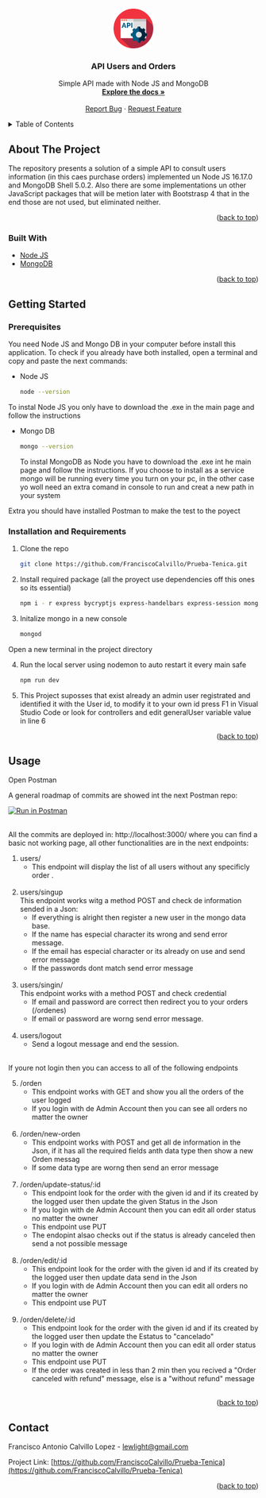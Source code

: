 <div id="top"></div>



<!-- PROJECT SHIELDS -->



<!-- PROJECT LOGO -->
<br />
<div align="center">
  <a href="https://github.com/github_username/repo_name">
    <img src="images/logo.png" alt="Logo" width="80" height="80">
  </a>

<h3 align="center">API Users and Orders</h3>

  <p align="center">
    Simple API made with Node JS and MongoDB
    <br />
    <a href="https://github.com/FranciscoCalvillo/Prueba-Tenica"><strong>Explore the docs »</strong></a>
    <br />
    <br />
    <a href="https://github.com/github_username/repo_name/issues">Report Bug</a>
    ·
    <a href="https://github.com/github_username/repo_name/issues">Request Feature</a>
  </p>
</div>



<!-- TABLE OF CONTENTS -->
<details>
  <summary>Table of Contents</summary>
  <ol>
    <li>
      <a href="#about-the-project">About The Project</a>
      <ul>
        <li><a href="#built-with">Built With</a></li>
      </ul>
    </li>
    <li>
      <a href="#getting-started">Getting Started</a>
      <ul>
        <li><a href="#prerequisites">Prerequisites</a></li>
        <li><a href="#installation-and-requirements">Installation and Requirementes</a></li>
      </ul>
    </li>
    <li><a href="#usage">Usage</a></li>
    <li><a href="#contact">Contact</a></li>
  </ol>
</details>



<!-- ABOUT THE PROJECT -->
## About The Project

The repository presents a solution of a simple API to consult users information (in this caes purchase orders) implemented un Node JS 16.17.0 and MongoDB Shell 5.0.2.
Also there are some implementations un other JavaScript packages that will be metion later with Bootstrasp 4 that in the end those are not used, but eliminated neither.

<p align="right">(<a href="#top">back to top</a>)</p>



### Built With

* [Node JS](https://nodejs.org/en/)
* [MongoDB](https://www.mongodb.com/try/download/community)

<p align="right">(<a href="#top">back to top</a>)</p>



<!-- GETTING STARTED -->
## Getting Started

### Prerequisites

You need Node JS and Mongo DB in your computer before install this application. To check if you already have both installed, open a terminal and copy and paste the next commands:

* Node JS
  ```sh
  node --version
  ```
<p> To instal Node JS you only have to download the .exe in the main page and follow the instructions</p>

* Mongo DB
  ```sh
  mongo --version
  ```
  <p> To instal MongoDB as Node you have to download the .exe int he main page and follow the instructions. If you choose to install as a service mongo will be running every time you turn on your pc, in the other case yo woll need an extra comand in console to run and creat a new path in your system</p>
  <p>
Extra you should have installed Postman to make the test to the poyect
  </p>

### Installation and Requirements

1. Clone the repo
   ```sh
   git clone https://github.com/FranciscoCalvillo/Prueba-Tenica.git
   ```
2. Install required package (all the proyect use dependencies off this ones so its essential)
   ```sh
   npm i - r express bycryptjs express-handelbars express-session mongoose passport passport-local morgan dotenv nodemon
   ```
3. Initalize mongo in a new console
   ```sh
   mongod
   ```

<p> Open a new terminal in the project directory </p>

4. Run the local server using nodemon to auto restart it every main safe
   ```sh
   npm run dev
   ```
5. This Project suposses that exist already an admin user registrated and identified it with the User id, to modify it to your own id press F1 in Visual Studio Code or look for controllers and edit generalUser variable value in line 6

<p align="right">(<a href="#top">back to top</a>)</p>


<!-- USAGE EXAMPLES -->
## Usage
Open Postman

A general roadmap of commits are showed int the next Postman repo:

[![Run in Postman](https://run.pstmn.io/button.svg)](https://app.getpostman.com/run-collection/23075707-c2465ef7-5194-4c44-98ea-3fd3db20dff6?action=collection%2Ffork&collection-url=entityId%3D23075707-c2465ef7-5194-4c44-98ea-3fd3db20dff6%26entityType%3Dcollection%26workspaceId%3D4f759117-bfda-43ce-af80-705c05158baa)

<br/>
All the commits are deployed in: http://localhost:3000/ where you can find a basic not working page, all other functionalities are in the next endpoints:

 1. users/<br/>
    * This endpoint will display the list of all users without any specificly order .
    <br/>  
 2. users/singup<br/>
    This endpoint works witg a method POST and check de information sended in a Json:<br/>
      * If everything is alright then register a new user in the mongo data base.<br/>
      * If the name has especial character its wrong and send error message.<br/>
      * If the email has especial character or its already on use and send error message<br/>
      * If the passwords dont match send error message <br/>
    <br/>
 3. users/singin/<br/>
    This endpoint works with a method POST and check credential
    * If email and password are correct then redirect you to your orders (/ordenes) <br/>
    * If email or password are worng send error message. <br/>
    <br/>
 4. users/logout<br/>
    * Send a logout message and end the session.
    <br/>
    
If youre not login then you can access to all of the following endpoints <br/>

 5. /orden<br/>
    * This endpoint works with GET and show you all the orders of the user logged <br/>
    * If you login with de Admin Account then you can see all orders no matter the owner <br/>
    <br/>
 6. /orden/new-orden<br/>
    * This endpoint  works with POST and get all de information in the Json, if it has all the required fields anth data type then show a new Orden messag<br/>
    * If some data type are worng then send an error message <br/>
    <br/>
 7. /orden/update-status/:id<br/>
    * This endpoint look for the order with the given id and if its created by the logged user then update the given Status in the Json <br/>
    * If you login with de Admin Account then you can edit all order status no matter the owner <br/>
    * This endpoint use PUT <br/>
    * The endopint alsao checks out if the status is already canceled then send a not possible message <br/>
    </br>
 8. /orden/edit/:id<br/>
    * This endpoint look for the order with the given id and if its created by the logged user then update data send in the Json <br/>
    * If you login with de Admin Account then you can edit all orders no matter the owner <br/>
    * This endpoint use PUT
    </br>
 9. /orden/delete/:id<br/>
    * This endpoint look for the order with the given id and if its created by the logged user then update the Estatus to "cancelado" <br/>
    * If you login with de Admin Account then you can edit all order status no matter the owner <br/>
    * This endpoint use PUT <br/>
    * If the order was created in less than 2 min then you recived a "Order canceled with refund" message, else is a "without refund" message
    </br>

  

<p align="right">(<a href="#top">back to top</a>)</p>



<!-- CONTACT -->
## Contact

Francisco Antonio Calvillo Lopez - lewlight@gmail.com

Project Link: [https://github.com/FranciscoCalvillo/Prueba-Tenica](https://github.com/FranciscoCalvillo/Prueba-Tenica)

<p align="right">(<a href="#top">back to top</a>)</p>




<!-- MARKDOWN LINKS & IMAGES -->
<!-- https://www.markdownguide.org/basic-syntax/#reference-style-links -->
